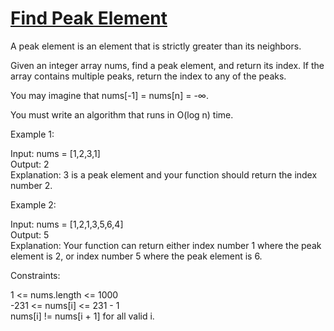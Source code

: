 # [Find Peak Element](https://leetcode.com/problems/find-peak-element/)

A peak element is an element that is strictly greater than its neighbors.  

Given an integer array nums, find a peak element, and return its index. If the array contains multiple peaks, return the index to any of the peaks.  

You may imagine that nums[-1] = nums[n] = -∞.  

You must write an algorithm that runs in O(log n) time.  

Example 1:  

Input: nums = [1,2,3,1]  
Output: 2  
Explanation: 3 is a peak element and your function should return the index number 2.  

Example 2:  

Input: nums = [1,2,1,3,5,6,4]  
Output: 5  
Explanation: Your function can return either index number 1 where the peak element is 2, or index number 5 where the peak element is 6.  
   
Constraints:  

1 <= nums.length <= 1000  
-231 <= nums[i] <= 231 - 1  
nums[i] != nums[i + 1] for all valid i.  